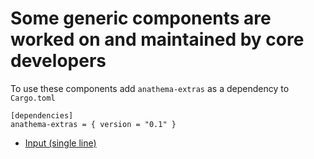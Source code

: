 # Some generic components are worked on and maintained by core developers

To use these components add `anathema-extras` as a dependency to `Cargo.toml`

```
[dependencies]
anathema-extras = { version = "0.1" }
```

* [Input (single line)](./anathema-extras/input.md)

